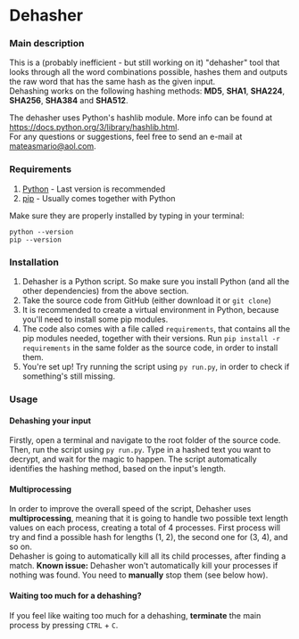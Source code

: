 # Dehasher
### Main description
This is a (probably inefficient - but still working on it) "dehasher" tool that looks through all the word combinations possible, hashes them and outputs the raw word that has the same hash as the given input.  
Dehashing works on the following hashing methods: **MD5**, **SHA1**, **SHA224**, **SHA256**, **SHA384** and **SHA512**.

The dehasher uses Python's hashlib module. More info can be found at https://docs.python.org/3/library/hashlib.html.  
For any questions or suggestions, feel free to send an e-mail at mateasmario@aol.com.
### Requirements
1. [Python](https://www.python.org/) - Last version is recommended
2. [pip](https://pypi.org/project/pip/) - Usually comes together with Python

Make sure they are properly installed by typing in your terminal:
```
python --version
pip --version
```

### Installation
1. Dehasher is a Python script. So make sure you install Python (and all the other dependencies) from the above section.
2. Take the source code from GitHub (either download it or `git clone`)
3. It is recommended to create a virtual environment in Python, because you'll need to install some pip modules.
4. The code also comes with a file called `requirements`, that contains all the pip modules needed, together with their versions. Run `pip install -r requirements` in the same folder as the source code, in order to install them.
5. You're set up! Try running the script using `py run.py`, in order to check if something's still missing.

### Usage
#### Dehashing your input
Firstly, open a terminal and navigate to the root folder of the source code. Then, run the script using `py run.py`.
Type in a hashed text you want to decrypt, and wait for the magic to happen. The script automatically identifies the hashing method, based on the input's length.
#### Multiprocessing
In order to improve the overall speed of the script, Dehasher uses **multiprocessing**, meaning that it is going to handle two possible text length values on each process, creating a total of 4 processes. First process will try and find a possible hash for lengths (1, 2), the second one for (3, 4), and so on.  
Dehasher is going to automatically kill all its child processes, after finding a match.
**Known issue:** Dehasher won't automatically kill your processes if nothing was found. You need to **manually** stop them (see below how).
#### Waiting too much for a dehashing?
If you feel like waiting too much for a dehashing, **terminate** the main process by pressing `CTRL` + `C`.
